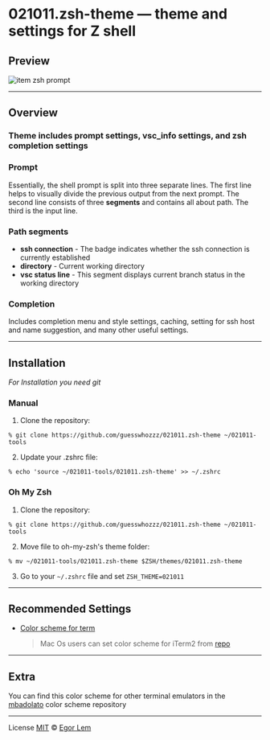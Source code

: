 # 021011.zsh-theme — theme and settings for Z shell

## **Preview**

![item zsh prompt](https://github.com/guesswhozzz/guezwhoz-scheme/blob/main/demos/zsh-theme-demo-min.png?raw=true)

---

## **Overview**
### Theme includes prompt settings, vsc_info settings, and zsh completion settings
### **Prompt**

Essentially, the shell prompt is split into three separate lines. The first line helps to visually 
divide the previous output from the next prompt. The second line consists of three **segments** and contains all about path. The third is the input line. 

### **Path segments**

- **ssh connection** - The badge indicates whether the ssh connection is currently established
- **directory** - Current working directory
- **vsc status line** - This segment displays current branch status in the working directory

### **Completion**

Includes completion menu and style settings, caching, setting for ssh host and name suggestion, 
and many other useful settings.

---

## **Installation**

_For Installation you need git_

### **Manual**

1. Clone the repository:

```shell
% git clone https://github.com/guesswhozzz/021011.zsh-theme ~/021011-tools
```
2. Update your .zshrc file:

```shell
% echo 'source ~/021011-tools/021011.zsh-theme' >> ~/.zshrc
```

### **Oh My Zsh**

1. Clone the repository:

```shell
% git clone https://github.com/guesswhozzz/021011.zsh-theme ~/021011-tools
```

2. Move file to oh-my-zsh's theme folder:

```shell
% mv ~/021011-tools/021011.zsh-theme $ZSH/themes/021011.zsh-theme
```

3. Go to your `~/.zshrc` file and set `ZSH_THEME=021011`

---

## **Recommended Settings**

- [Color scheme for term](https://github.com/guesswhozzz/guezwhoz-scheme/blob/main/color-scheme/guezwhoz-scheme.yaml)

  > Mac Os users can set color scheme for iTerm2 from [repo](https://github.com/guesswhozzz/guezwhoz-iterm2-theme)


---

## **Extra**

You can find this color scheme for other terminal emulators in the [mbadolato](https://github.com/mbadolato/iTerm2-Color-Schemes) color scheme repository

---

License [MIT](https://github.com/guesswhozzz/guezwhoz-vscode-theme/blob/master/LICENSE) © [Egor Lem](https://github.com/guesswhozzz)
